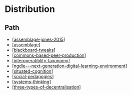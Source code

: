 # Distribution

## Path

- [[assemblage-jones-2015]]
- [[assemblage]]
- [[blackboard-tweaks]]
- [[commons-based-peer-production]]
- [[interoperatiblity-taxonomy]]
- [[ngdle---next-generation-digital-learning-environment]]
- [[situated-cognition]]
- [[social-pedagogies]]
- [[systems-thinking]]
- [[three-types-of-decentralisation]]

[//begin]: # "Autogenerated link references for markdown compatibility"
[assemblage-jones-2015]: Distribution\assemblage-jones-2015 "Assemblage (Jones, 2015)"
[assemblage]: Distribution\assemblage "Assemblage"
[blackboard-tweaks]: Distribution\blackboard-tweaks "Blackboard tweaks"
[commons-based-peer-production]: Distribution\commons-based-peer-production "Commons-based peer production"
[interoperatiblity-taxonomy]: Distribution\interoperatiblity-taxonomy "Interoperability Taxonomy"
[ngdle---next-generation-digital-learning-environment]: Distribution\ngdle---next-generation-digital-learning-environment "NGDLE - Next Generation Digital Learning Environment"
[situated-cognition]: Distribution\situated-cognition "Situated cognition"
[social-pedagogies]: Distribution\social-pedagogies "Social Pedagogies"
[systems-thinking]: Distribution\systems-thinking "Systems thinking"
[three-types-of-decentralisation]: Distribution\three-types-of-decentralisation "Three types of decentralisation"
[//end]: # "Autogenerated link references"